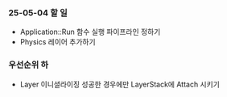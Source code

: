 ### 25-05-04 할 일

- Application::Run 함수 실행 파이프라인 정하기
- Physics 레이어 추가하기

### 우선순위 하

- Layer 이니셜라이징 성공한 경우에만 LayerStack에 Attach 시키기